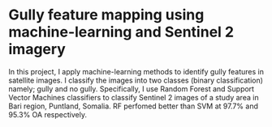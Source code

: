 # Gully feature mapping using machine-learning and Sentinel 2 imagery

In this project, I apply machine-learning methods to identify gully features in satellite images. I classify the images into two classes (binary classification) namely; gully and no gully. Specifically, I use Random Forest and Support Vector Machines classifiers to classify Sentinel 2 images of a study area in Bari region, Puntland, Somalia. RF perfomed better than SVM at 97.7% and 95.3% OA respectively.
